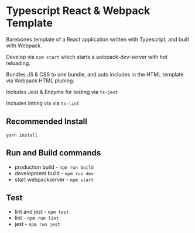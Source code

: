 # Typescript React & Webpack Template

Barebones template of a React application written with Typescript, and built with Webpack.

Develop via `npm start` which starts a webpack-dev-server with hot reloading.

Bundles JS & CSS to one bundle, and auto includes in the HTML template via Webpack HTML plubing.

Includes Jest & Enzyme for testing via `ts-jest`

Includes linting via via `ts-lint`

## Recommended Install

`yarn install`

## Run and Build commands

* production build - `npm run build`
* development build - `npm run dev`
* start webpackserver - `npm start`

## Test

* lint and jest - `npm test`
* lint - `npm run lint`
* jest - `npm run jest`
